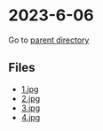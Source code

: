 # 2023-6-06

Go to [parent directory](../)

## Files

- [1.jpg](1.jpg)
- [2.jpg](2.jpg)
- [3.jpg](3.jpg)
- [4.jpg](4.jpg)
